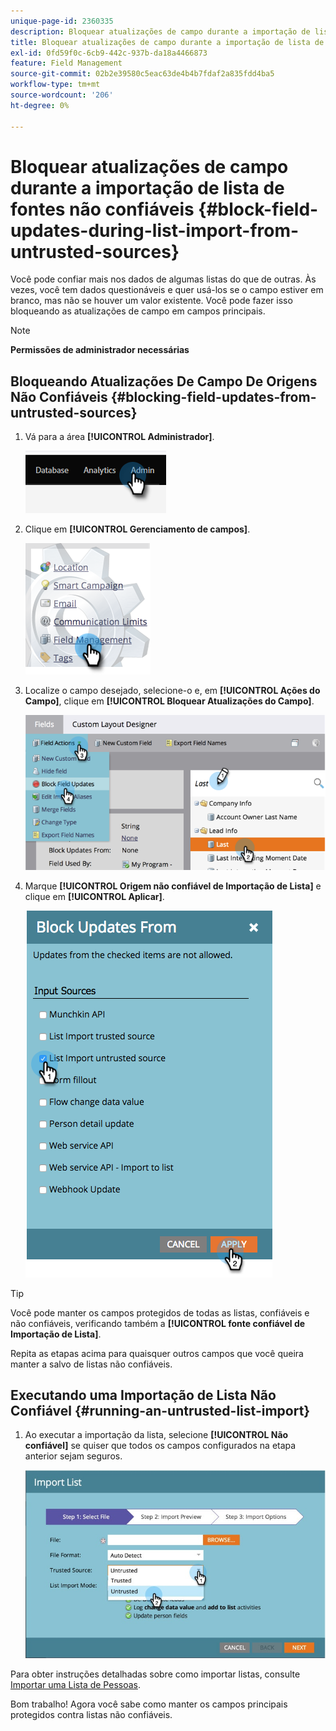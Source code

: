```yaml
---
unique-page-id: 2360335
description: Bloquear atualizações de campo durante a importação de lista de fontes não confiáveis - Documentação do Marketo - Documentação do produto
title: Bloquear atualizações de campo durante a importação de lista de fontes não confiáveis
exl-id: 0fd59f0c-6cb9-442c-937b-da18a4466873
feature: Field Management
source-git-commit: 02b2e39580c5eac63de4b4b7fdaf2a835fdd4ba5
workflow-type: tm+mt
source-wordcount: '206'
ht-degree: 0%

---
```


# Bloquear atualizações de campo durante a importação de lista de fontes não confiáveis {#block-field-updates-during-list-import-from-untrusted-sources}

Você pode confiar mais nos dados de algumas listas do que de outras. Às vezes, você tem dados questionáveis e quer usá-los se o campo estiver em branco, mas não se houver um valor existente. Você pode fazer isso bloqueando as atualizações de campo em campos principais.

>[!NOTE]
>
>**Permissões de administrador necessárias**

## Bloqueando Atualizações De Campo De Origens Não Confiáveis {#blocking-field-updates-from-untrusted-sources}

1. Vá para a área **[!UICONTROL Administrador]**.

   ![](assets/blocking-field-updates-from-untrusted-sources-1.png)

1. Clique em **[!UICONTROL Gerenciamento de campos]**.

   ![](assets/blocking-field-updates-from-untrusted-sources-2.png)

1. Localize o campo desejado, selecione-o e, em **[!UICONTROL Ações do Campo]**, clique em **[!UICONTROL Bloquear Atualizações do Campo]**.

   ![](assets/blocking-field-updates-from-untrusted-sources-3.png)

1. Marque **[!UICONTROL Origem não confiável de Importação de Lista]** e clique em **[!UICONTROL Aplicar]**.

   ![](assets/blocking-field-updates-from-untrusted-sources-4.png)

>[!TIP]
>
>Você pode manter os campos protegidos de todas as listas, confiáveis e não confiáveis, verificando também a **[!UICONTROL fonte confiável de Importação de Lista]**.

Repita as etapas acima para quaisquer outros campos que você queira manter a salvo de listas não confiáveis.

## Executando uma Importação de Lista Não Confiável {#running-an-untrusted-list-import}

1. Ao executar a importação da lista, selecione **[!UICONTROL Não confiável]** se quiser que todos os campos configurados na etapa anterior sejam seguros.

   ![](assets/blocking-field-updates-from-untrusted-sources-5.png)

Para obter instruções detalhadas sobre como importar listas, consulte [Importar uma Lista de Pessoas](/help/marketo/getting-started/quick-wins/import-a-list-of-people.md).

Bom trabalho! Agora você sabe como manter os campos principais protegidos contra listas não confiáveis.
